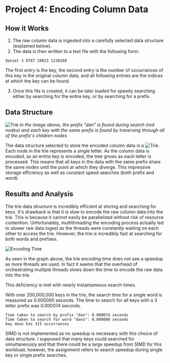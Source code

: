 # Project 4: Encoding Column Data

## How it Works

1. The raw column data is ingested into a carefully selected data structure
(explained below).
2. The data is then written to a text file with the following form:

  ```plaintext
  daniel 3 8787 28823 1226268
  ```

  The first entry is the key, the second entry is the number of occurrances
  of this key in the original column data, and all following entries are
  the indices at which the key can be found.

3. Once this file is created, it can be later loaded for speedy searching either
by searching for the entire key, or by searching for a prefix.

## Data Structure

![Trie]("./trie.png")
*In the image above, the prefix "dan" is found during search (red nodes) and each key with the same prefix is found by traversing
through all of the prefix's children nodes*

The data structure selected to store the encoded column data is a ![Trie](https://en.wikipedia.org/wiki/Trie).
Each node in the trie represents a single letter. As the column data is encoded, as an
entire key is encoded, the tree grows as each letter is processed. This means that all
keys in the data with the same prefix share the same nodes until the point at which they
diverge. This impressive storage efficiency as well as constant speed searches (both prefix and word).

## Results and Analysis
The trie data structure is incredibly efficient at storing and searching for keys. It's drawback is
that it is slow to encode the raw column data into the trie. This is because it cannot easily be parallelized without
risk of resource contention. Unfortunately, multithreading the encoding process actually led to slower raw data ingest as
the threads were constantly waiting on each other to access the trie. However, the trie is incredibly fast at searching for
both words and prefixes.

![Encoding Time]("./trie_execution_time_plot.png")

As seen in the graph above, the trie encoding time does not see a speedup as more threads are used. In fact it seems that the overhead of orchestrating
multiple threads slows down the time to encode the raw data into the trie.

This deficiency is met with nearly instantaneous search times.

With over 200,000,000 keys in the trie, the search time for a single word is measured as 0.000000 seconds.
The time to search for all keys with a 3 letter prefix was 0.000074 seconds.

```plaintext
Time taken to search by prefix "dan": 0.000074 seconds
Time taken to search for word "dano": 0.000000 seconds
key dano has 315 occurrances
```

SIMD is not implemented as no speedup is necessary with this choice of data structure. I supposed that many keys could searched for simultaneously
and that there could be a large speedup from SIMD for this workload; however, the assignment refers to search speedup during single key or single prefix searches.
